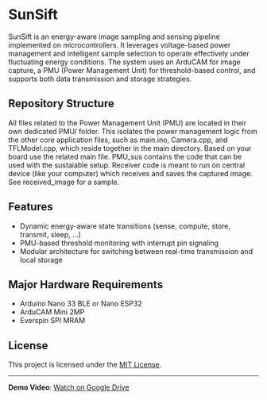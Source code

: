 # SunSift

SunSift is an energy-aware image sampling and sensing pipeline implemented on microcontrollers. It leverages voltage-based power management and intelligent sample selection to operate effectively under fluctuating energy conditions. The system uses an ArduCAM for image capture, a PMU (Power Management Unit) for threshold-based control, and supports both data transmission and storage strategies.

## Repository Structure

All files related to the Power Management Unit (PMU) are located in their own dedicated PMU/ folder. This isolates the power management logic from the other core application files, such as main.ino, Camera.cpp, and TFLModel.cpp, which reside together in the main directory. Based on your board use the related main file. PMU_sus contains the code that can be used with the sustaiable setup. Receiver code is meant to run on central device (like your computer) which receives and saves the captured image. See received_image for a sample.

## Features

- Dynamic energy-aware state transitions (sense, compute, store, transmit, sleep, ...)
- PMU-based threshold monitoring with interrupt pin signaling
- Modular architecture for switching between real-time transmission and local storage

## Major Hardware Requirements

- Arduino Nano 33 BLE or Nano ESP32
- ArduCAM Mini 2MP
- Everspin SPI MRAM

## License

This project is licensed under the [MIT License](LICENSE).

---

**Demo Video**: [Watch on Google Drive](https://drive.google.com/file/d/1CBzY8Ofg8hZi3UUBs5W5QU0BYAqKNcIU/view?usp=sharing)  
